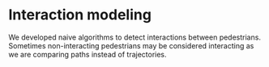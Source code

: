# Interaction modeling
We developed naive algorithms to detect interactions between pedestrians. Sometimes non-interacting pedestrians may be considered interacting as we are comparing paths instead of trajectories.

